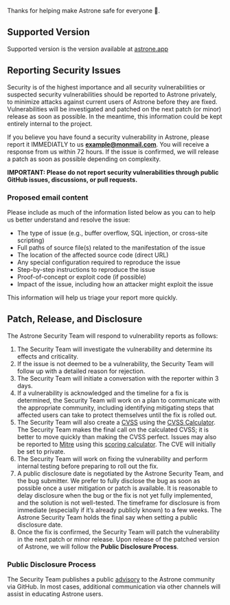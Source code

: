 Thanks for helping make Astrone safe for everyone 💙.

## Supported Version

Supported version is the version available at [astrone.app](https://www.astrone.app)

## Reporting Security Issues

Security is of the highest importance and all security vulnerabilities or suspected security vulnerabilities should be reported to Astrone privately,
to minimize attacks against current users of Astrone before they are fixed. Vulnerabilities will be investigated and patched on the next patch (or minor)
release as soon as possible. In the meantime, this information could be kept entirely internal to the project.

If you believe you have found a security vulnerability in Astrone, please report it IMMEDIATLY to us **[example@monmail.com](mailto:example@monmail.com)**.
You will receive a response from us within 72 hours. If the issue is confirmed, we will release a patch as soon as possible depending on complexity.

**IMPORTANT: Please do not report security vulnerabilities through public GitHub issues, discussions, or pull requests.**

### Proposed email content

Please include as much of the information listed below as you can to help us better understand and resolve the issue:

- The type of issue (e.g., buffer overflow, SQL injection, or cross-site scripting)
- Full paths of source file(s) related to the manifestation of the issue
- The location of the affected source code (direct URL)
- Any special configuration required to reproduce the issue
- Step-by-step instructions to reproduce the issue
- Proof-of-concept or exploit code (if possible)
- Impact of the issue, including how an attacker might exploit the issue

This information will help us triage your report more quickly.

## Patch, Release, and Disclosure

The Astrone Security Team will respond to vulnerability reports as follows:

1.  The Security Team will investigate the vulnerability and determine its effects and criticality.
2.  If the issue is not deemed to be a vulnerability, the Security Team will follow up with a detailed reason for rejection.
3.  The Security Team will initiate a conversation with the reporter within 3 days.
4.  If a vulnerability is acknowledged and the timeline for a fix is determined, the Security Team will work on a plan to communicate with the appropriate community, including identifying mitigating steps that affected users can take to protect themselves until the fix is rolled out.
5.  The Security Team will also create a [CVSS](https://www.first.org/cvss/specification-document) using the [CVSS Calculator](https://www.first.org/cvss/calculator/3.0). The Security Team makes the final call on the calculated CVSS; it is better to move quickly than making the CVSS perfect. Issues may also be reported to [Mitre](https://cve.mitre.org/) using this [scoring calculator](https://nvd.nist.gov/vuln-metrics/cvss/v3-calculator). The CVE will initially be set to private.
6.  The Security Team will work on fixing the vulnerability and perform internal testing before preparing to roll out the fix.
7.  A public disclosure date is negotiated by the Astrone Security Team, and the bug submitter. We prefer to fully disclose the bug as soon as possible once a user mitigation or patch is available. It is reasonable to delay disclosure when the bug or the fix is not yet fully implemented, and the solution is not well-tested. The timeframe for disclosure is from immediate (especially if it’s already publicly known) to a few weeks. The Astrone Security Team holds the final say when setting a public disclosure date.
8.  Once the fix is confirmed, the Security Team will patch the vulnerability in the next patch or minor release. Upon release of the patched version of Astrone, we will follow the **Public Disclosure Process**.

### Public Disclosure Process

The Security Team publishes a public [advisory](https://github.com/jerboas86/astrone-feedback/security/advisories) to the Astrone community via GitHub. In most cases, additional communication via other channels will assist in educating Astrone users.
